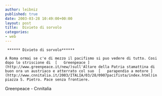```yaml
---
author: leibniz
published: true
date: 2003-03-28 10:49:00+00:00
layout: post
title:  Divieto di sorvolo
categories:
- web
---
```


	 ****** Divieto di sorvolo******
	
	A Roma ormai se c'e di mezzo il pacifismo si puo vedere di tutto. Cosi dopo lo striscione di  [   Greenpeace ](http://www.greenpeace.it/new/)sull'Altare della Patria stamattina di buon ora un austriaco e atterrato col suo  [   parapendio a motore ](http://www.cnnitalia.it/2003/ITALIA/03/28/0907pacifista/index.html)in piazza S. Pietro. Pace senza frontiere.
  Greenpeace - Cnnitalia